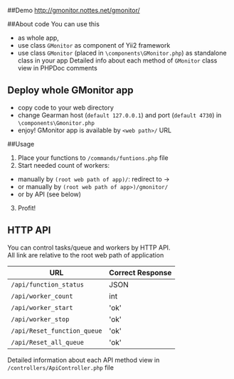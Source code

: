 ##Demo
http://gmonitor.nottes.net/gmonitor/

##About code
You can use this  
- as whole app,  
- use class `GMonitor` as component of Yii2 framework
- use class `GMonitor` (placed in `\components\GMonitor.php`) as standalone class in your app
Detailed info about each method of `GMonitor` class view in PHPDoc comments  
## Deploy whole GMonitor app
- copy code to your web directory
- change Gearman host (`default 127.0.0.1`) and port (`default 4730`) in `\components\Gmonitor.php`
- enjoy! GMonitor app is available by `<web path>/` URL 


##Usage
1) Place your functions to `/commands/funtions.php` file  
2) Start needed count of workers:  
- manually by `(root web path of app)/`: redirect to ->
- or manually by `(root web path of app>)/gmonitor/`
- or by API (see below)
3) Profit!

## HTTP API

You can control tasks/queue and workers by HTTP API.  
All link are relative to the root web path of application  


|URL|Correct Response|
|----|----|
|`/api/function_status`|JSON            |
|`/api/worker_count`|int            |
|`/api/worker_start`|'ok'            |
|`/api/worker_stop`|'ok'            |
|`/api/Reset_function_queue`|'ok'|
|`/api/Reset_all_queue`|'ok'|

Detailed information about each API method view in `/controllers/ApiController.php` file

 
